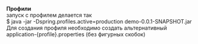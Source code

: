 **Профили** 
<br/>
запуск с профилем делается так 
<br/>
$ java -jar -Dspring.profiles.active=production demo-0.0.1-SNAPSHOT.jar
<br/>
Для создания профиля необходимо создать альтернативный application-{profile}.properties (без фигурных скобок)
<br/>